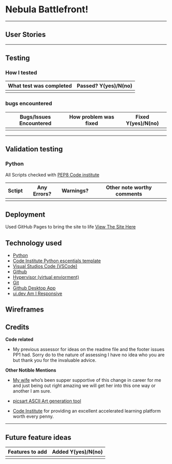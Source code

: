 # Nebula Battlefront!

---
## User Stories

---

## Testing
### How I tested
| What test was completed | Passed? Y(yes)/N(no) |
|:-----------------------:|:-------------------:|
|  |  |

### bugs encountered

| Bugs/Issues Encountered | How problem was fixed | Fixed Y(yes)/N(no) |
|:-----------------------:|:---------------------:|:------------------:|
|  |  |  |

---

## Validation testing


### Python

All Scripts checked with [PEP8 Code institute]()

| **Sctipt** | **Any Errors?** | **Warnings?** | Other note worthy comments |
|:----------:|:---------------:|:-------------:|:--------------------------:|
|  |  |  |  |

## Deployment
Used GitHub Pages to bring the site to life [View The Site Here](https://danger0101.github.io/JavaScript-Quiz-PP2/index.html)

## Technology used
- [Python]()
- [Code Institute Python escentials template]()
- [Visual Studios Code (VSCode)](https://visualstudio.microsoft.com/)
- [Github](https://github.com/)
- [Hypervisor (virtual enviorment)](https://learn.microsoft.com/en-us/virtualization/hyper-v-on-windows/about/)
- [Git](https://git-scm.com/)
- [Github Desktop App](https://desktop.github.com/)
- [ui.dev Am I Responsive](https://ui.dev/amiresponsive)

## Wireframes

## Credits
**Code related**

- My previous assessor for ideas on the readme file and the footer issues PP1 had. Sorry do to the nature of assessing I have no idea who you are but thank you for the invaluable advice.

**Other Notible Mentions**

- [My wife](https://www.twitch.tv/flame_121) who’s been supper supportive of this change in career for me and just being out right amazing we will get her into this one way or another I am sure.

- [picsart ASCII Art generation tool](https://tools.picsart.com/text/font-generator/text-art/)

- [Code Institute](https://codeinstitute.net/) for providing an excellent accelerated learning platform worth every penny.
---
## Future feature ideas
| **Features to add** | **Added Y(yes)/N(no)** |
|:-------------------:|:--------------------:|
|  |  |